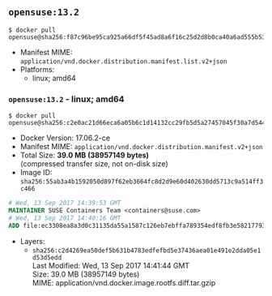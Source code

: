 ## `opensuse:13.2`

```console
$ docker pull opensuse@sha256:f87c96be95ca925a66df5f45ad8a6f16c25d2d8b0ca40a6ad555b5305ae846c8
```

-	Manifest MIME: `application/vnd.docker.distribution.manifest.list.v2+json`
-	Platforms:
	-	linux; amd64

### `opensuse:13.2` - linux; amd64

```console
$ docker pull opensuse@sha256:c2e0ac21d66eca6a05b6c1d14132cc29fb5d5a27457045f30a7d544679cce2b1
```

-	Docker Version: 17.06.2-ce
-	Manifest MIME: `application/vnd.docker.distribution.manifest.v2+json`
-	Total Size: **39.0 MB (38957149 bytes)**  
	(compressed transfer size, not on-disk size)
-	Image ID: `sha256:55ab3a4b1592050d897f62eb3664fc8d2d9e60d402630dd5713c9a514ff3c466`

```dockerfile
# Wed, 13 Sep 2017 14:39:53 GMT
MAINTAINER SUSE Containers Team <containers@suse.com>
# Wed, 13 Sep 2017 14:40:16 GMT
ADD file:ec3308ea8a3d0c31135da55a1587c126eb7ebffa789354edf8fb3e58217793cf in / 
```

-	Layers:
	-	`sha256:c2d4269ea50def5b631b4783edfefbd5e37436aea01e491e2dda05e1d53d5edd`  
		Last Modified: Wed, 13 Sep 2017 14:41:44 GMT  
		Size: 39.0 MB (38957149 bytes)  
		MIME: application/vnd.docker.image.rootfs.diff.tar.gzip
